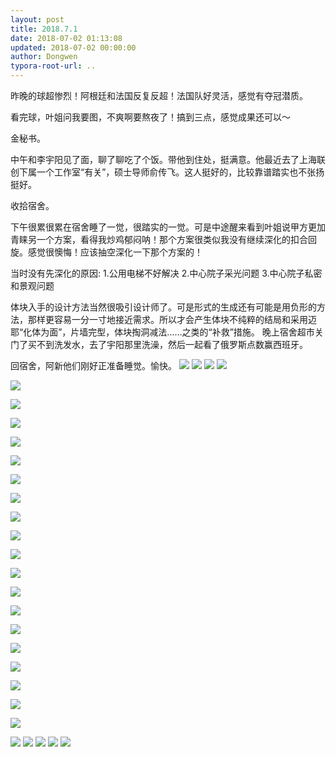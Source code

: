 ```yaml
---
layout: post
title: 2018.7.1
date: 2018-07-02 01:13:08
updated: 2018-07-02 00:00:00
author: Dongwen
typora-root-url: ..
---
```




昨晚的球超惨烈！阿根廷和法国反复反超！法国队好灵活，感觉有夺冠潜质。

看完球，叶姐问我要图，不爽啊要熬夜了！搞到三点，感觉成果还可以～

金秘书。

中午和李宇阳见了面，聊了聊吃了个饭。带他到住处，挺满意。他最近去了上海联创下属一个工作室“有关”，硕士导师俞传飞。这人挺好的，比较靠谱踏实也不张扬挺好。

收拾宿舍。

下午很累很累在宿舍睡了一觉，很踏实的一觉。可是中途醒来看到叶姐说甲方更加青睐另一个方案，看得我炒鸡郁闷呐！那个方案很类似我没有继续深化的扣合回旋。感觉很懊悔！应该抽空深化一下那个方案的！

当时没有先深化的原因:
1.公用电梯不好解决
2.中心院子采光问题
3.中心院子私密和景观问题

体块入手的设计方法当然很吸引设计师了。可是形式的生成还有可能是用负形的方法，那样更容易一分一寸地接近需求。所以才会产生体块不纯粹的结局和采用迈耶“化体为面”，片墙完型，体块掏洞减法……之类的“补救”措施。
晚上宿舍超市关门了买不到洗发水，去了宇阳那里洗澡，然后一起看了俄罗斯点数赢西班牙。

回宿舍，阿新他们刚好正准备睡觉。愉快。
         ![](/img/in-post/p51868926.jpg)
![](/img/in-post/p51868925.jpg)
![](/img/in-post/p51868963.jpg)
![](/img/in-post/p51868927.jpg)

![](/img/in-post/p51868927.jpg)

![](/img/in-post/p51868927.jpg)

![](/img/in-post/p51868927.jpg)

![](/img/in-post/p51868927.jpg)

![](/img/in-post/p51868927.jpg)

![](/img/in-post/p51868927.jpg)

![](/img/in-post/p51868927.jpg)

![](/img/in-post/p51868927.jpg)

![](/img/in-post/p51868927.jpg)

![](/img/in-post/p51868927.jpg)

![](/img/in-post/p51868927.jpg)

![](/img/in-post/p51868927.jpg)

![](/img/in-post/p51868927.jpg)

![](/img/in-post/p51868927.jpg)

![](/img/in-post/p51868927.jpg)

![](/img/in-post/p51868927.jpg)

![](/img/in-post/p51868927.jpg)

![](/img/in-post/p51868927.jpg)

![](/img/in-post/p51868927.jpg)

![](/img/in-post/p51868954.jpg)
![](/img/in-post/p51868951.jpg)
![](/img/in-post/p51868964.jpg)
![](/img/in-post/p51868959.jpg)
![](/img/in-post/p51868965.jpg)
